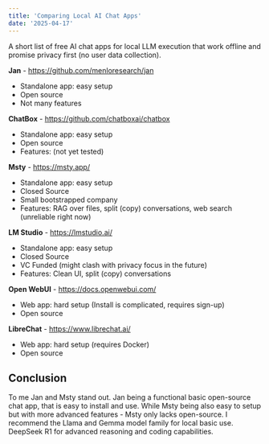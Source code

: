 ```yaml
---
title: 'Comparing Local AI Chat Apps'
date: '2025-04-17'
---
```


A short list of free AI chat apps for local LLM execution that work offline and promise privacy first (no user data collection).

**Jan** - <https://github.com/menloresearch/jan>

- Standalone app: easy setup
- Open source
- Not many features

**ChatBox** - <https://github.com/chatboxai/chatbox>

- Standalone app: easy setup
- Open source
- Features: (not yet tested)

**Msty** - <https://msty.app/>

- Standalone app: easy setup
- Closed Source
- Small bootstrapped company
- Features: RAG over files, split (copy) conversations, web search (unreliable right now)

**LM Studio** - <https://lmstudio.ai/>

- Standalone app: easy setup
- Closed Source
- VC Funded (might clash with privacy focus in the future)
- Features: Clean UI, split (copy) conversations

**Open WebUI** - <https://docs.openwebui.com/>

- Web app: hard setup (Install is complicated, requires sign-up)
- Open source

**LibreChat** - <https://www.librechat.ai/>

- Web app: hard setup (requires Docker)
- Open source

## Conclusion

To me Jan and Msty stand out. Jan being a functional basic open-source chat app, that is easy to install and use. While Msty being also easy to setup but with more advanced features - Msty only lacks open-source. I recommend the Llama and Gemma model family for local basic use. DeepSeek R1 for advanced reasoning and coding capabilities.
